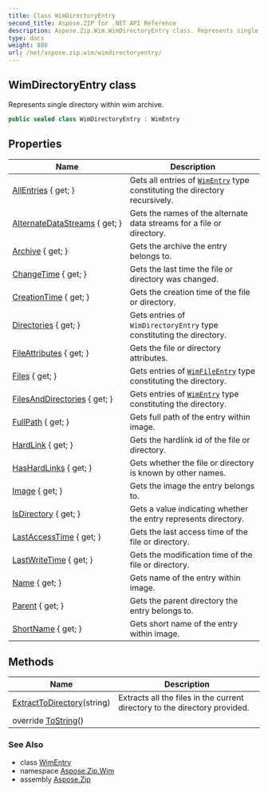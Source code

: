 ```yaml
---
title: Class WimDirectoryEntry
second_title: Aspose.ZIP for .NET API Reference
description: Aspose.Zip.Wim.WimDirectoryEntry class. Represents single directory within wim archive
type: docs
weight: 880
url: /net/aspose.zip.wim/wimdirectoryentry/
---
```

## WimDirectoryEntry class

Represents single directory within wim archive.

```csharp
public sealed class WimDirectoryEntry : WimEntry
```

## Properties

| Name | Description |
| --- | --- |
| [AllEntries](../../aspose.zip.wim/wimdirectoryentry/allentries/) { get; } | Gets all entries of [`WimEntry`](../wimentry/) type constituting the directory recursively. |
| [AlternateDataStreams](../../aspose.zip.wim/wimentry/alternatedatastreams/) { get; } | Gets the names of the alternate data streams for a file or directory. |
| [Archive](../../aspose.zip.wim/wimentry/archive/) { get; } | Gets the archive the entry belongs to. |
| [ChangeTime](../../aspose.zip.wim/wimentry/changetime/) { get; } | Gets the last time the file or directory was changed. |
| [CreationTime](../../aspose.zip.wim/wimentry/creationtime/) { get; } | Gets the creation time of the file or directory. |
| [Directories](../../aspose.zip.wim/wimdirectoryentry/directories/) { get; } | Gets entries of `WimDirectoryEntry` type constituting the directory. |
| [FileAttributes](../../aspose.zip.wim/wimentry/fileattributes/) { get; } | Gets the file or directory attributes. |
| [Files](../../aspose.zip.wim/wimdirectoryentry/files/) { get; } | Gets entries of [`WimFileEntry`](../wimfileentry/) type constituting the directory. |
| [FilesAndDirectories](../../aspose.zip.wim/wimdirectoryentry/filesanddirectories/) { get; } | Gets entries of [`WimEntry`](../wimentry/) type constituting the directory. |
| [FullPath](../../aspose.zip.wim/wimentry/fullpath/) { get; } | Gets full path of the entry within image. |
| [HardLink](../../aspose.zip.wim/wimentry/hardlink/) { get; } | Gets the hardlink id of the file or directory. |
| [HasHardLinks](../../aspose.zip.wim/wimentry/hashardlinks/) { get; } | Gets whether the file or directory is known by other names. |
| [Image](../../aspose.zip.wim/wimentry/image/) { get; } | Gets the image the entry belongs to. |
| [IsDirectory](../../aspose.zip.wim/wimentry/isdirectory/) { get; } | Gets a value indicating whether the entry represents directory. |
| [LastAccessTime](../../aspose.zip.wim/wimentry/lastaccesstime/) { get; } | Gets the last access time of the file or directory. |
| [LastWriteTime](../../aspose.zip.wim/wimentry/lastwritetime/) { get; } | Gets the modification time of the file or directory. |
| [Name](../../aspose.zip.wim/wimentry/name/) { get; } | Gets name of the entry within image. |
| [Parent](../../aspose.zip.wim/wimentry/parent/) { get; } | Gets the parent directory the entry belongs to. |
| [ShortName](../../aspose.zip.wim/wimentry/shortname/) { get; } | Gets short name of the entry within image. |

## Methods

| Name | Description |
| --- | --- |
| [ExtractToDirectory](../../aspose.zip.wim/wimdirectoryentry/extracttodirectory/)(string) | Extracts all the files in the current directory to the directory provided. |
| override [ToString](../../aspose.zip.wim/wimentry/tostring/)() |  |

### See Also

* class [WimEntry](../wimentry/)
* namespace [Aspose.Zip.Wim](../../aspose.zip.wim/)
* assembly [Aspose.Zip](../../)


